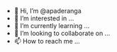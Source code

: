 - 👋 Hi, I’m @apaderanga
- 👀 I’m interested in ...
- 🌱 I’m currently learning ...
- 💞️ I’m looking to collaborate on ...
- 📫 How to reach me ...

<!---
apaderanga/apaderanga is a ✨ special ✨ repository because its `README.md` (this file) appears on your GitHub profile.
You can click the Preview link to take a look at your changes.
--->
